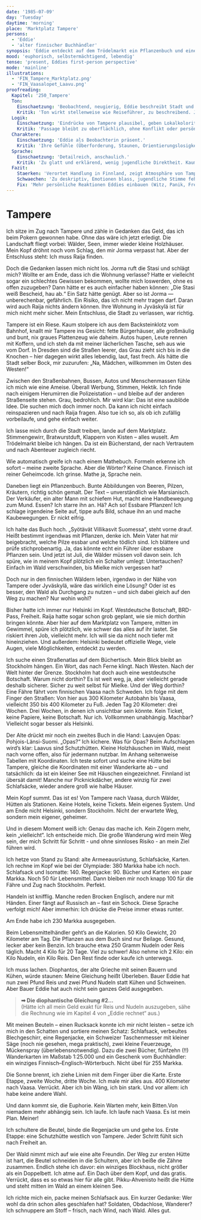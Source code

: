 ```yaml
---
date: '1985-07-09'
day: 'Tuesday'
daytime: 'morning'
place: 'Marktplatz Tampere'
persons:
  - 'Eddie'
  - 'alter finnischer Buchhändler'
synopsis: 'Eddie entdeckt auf dem Trödelmarkt ein Pflanzenbuch und einen Laavu-Führer, entwickelt einen Plan: zu Fuß nach Vaasa, mit Hütten und Proviant. Sie kauft Ausrüstung und rechnet mit großer Euphorie ihre Route durch.'
mood: 'euphorisch, selbstermächtigend, lebendig'
tense: 'present, Eddies first-person perspective'
mode: 'mainline'
illustrations:
  - 'FIN_Tampere_Marktplatz.png'
  - 'FIN_Vaasalopet_Laavu.png'
proofreading:
  Kapitel: '250_Tampere'
  Ton:
    Einschaetzung: 'Beobachtend, neugierig, Eddie beschreibt Stadt und Atmosphäre.'
    Kritik: 'Ton wirkt stellenweise wie Reiseführer, zu beschreibend. Jugendlich-chaotische Kommentare fehlen.'
  Logik:
    Einschaetzung: 'Eindrücke von Tampere plausibel, geben Lokalkolorit.'
    Kritik: 'Passage bleibt zu oberflächlich, ohne Konflikt oder persönliche Reibung. Gefahr, dass Szene wie Kulisse wirkt.'
  Charaktere:
    Einschaetzung: 'Eddie als Beobachterin präsent.'
    Kritik: 'Ihre Gefühle (Überforderung, Staunen, Orientierungslosigkeit) treten kaum hervor. Nebenfiguren werden nur gestreift.'
  Sprache:
    Einschaetzung: 'Detailreich, anschaulich.'
    Kritik: 'Zu glatt und erklärend, wenig jugendliche Direktheit. Kaum spontane Gedanken oder rotzige Vergleiche, die Eddie sonst lebendig machen.'
  Fazit:
    Staerken: 'Verortet Handlung in Finnland, zeigt Atmosphäre von Tampere.'
    Schwaechen: 'Zu deskriptiv, Emotionen blass, jugendliche Stimme fehlt.'
    Fix: 'Mehr persönliche Reaktionen Eddies einbauen (Witz, Panik, Freude), Sprache jugendlicher und sprunghafter gestalten, kleine Begegnungen oder Stolperer ergänzen.'
---
```


# Tampere

Ich sitze im Zug nach Tampere und zähle in Gedanken das Geld, das ich beim
Pokern gewonnen habe. Ohne das wäre ich jetzt erledigt. Die Landschaft fliegt
vorbei: Wälder, Seen, immer wieder kleine Holzhäuser. Mein Kopf dröhnt noch vom
Schlag, den mir Jorma verpasst hat. Aber der Entschluss steht: Ich muss Raija
finden.

Doch die Gedanken lassen mich nicht los. Jorma ruft die Stasi und schlägt mich?
Wollte er am Ende, dass ich die Wohnung verlasse? Hatte er vielleicht sogar ein
schlechtes Gewissen bekommen, wollte mich loswerden, ohne es offen zuzugeben?
Dann hätte er es auch einfacher haben können: „Die Stasi weiß Bescheid, hau ab.“
Ein Satz hätte genügt. Aber so ist Jorma — unberechenbar, gefährlich. Ein
Risiko, das ich nicht mehr tragen darf. Daran wird auch Raija nichts ändern
können. Ihre Wohnung in Jyväskylä ist für mich nicht mehr sicher. Mein
Entschluss, die Stadt zu verlassen, war richtig.

Tampere ist ein Riese. Kaum stolpere ich aus dem Backsteinklotz vom Bahnhof,
knallt mir Tampere ins Gesicht: fette Bürgerhäuser, alle großmäulig und bunt,
nix graues Plattenzeug wie daheim. Autos hupen, Leute rennen mit Koffern, und
ich steh da mit meiner lächerlichen Tasche, seh aus wie vom Dorf. In Dresden
sind die Straßen leerer, das Grau zieht sich bis in die Knochen – hier dagegen
wirkt alles lebendig, laut, fast frech. Als hätte die Stadt selber Bock, mir
zuzurufen: „Na, Mädchen, willkommen im Osten des Westen!“

Zwischen den Straßenbahnen, Bussen, Autos und Menschenmassen fühle ich mich wie
eine Ameise. Überall Werbung, Stimmen, Hektik. Ich finde nach einigem Herumirren
die Polizeistation – und bleibe auf der anderen Straßenseite stehen. Grau,
bedrohlich. Mir wird klar: Das ist eine saublöde Idee. Die suchen mich doch
immer noch. Da kann ich nicht einfach reinspazieren und nach Raija fragen. Also
tue ich so, als ob ich zufällig vorbeilaufe, und gehe einfach weiter.

Ich lasse mich durch die Stadt treiben, lande auf dem Marktplatz. Stimmengewirr,
Bratwurstduft, Klappern von Kisten – alles wuselt. Am Trödelmarkt bleibe ich
hängen. Da ist ein Bücherstand, der nach Vertrautem und nach Abenteuer zugleich
riecht.

Wie automatisch greife ich nach einem Mathebuch. Formeln erkenne ich sofort –
meine zweite Sprache. Aber die Wörter? Keine Chance. Finnisch ist reiner
Geheimcode. Ich grinse. Mathe ja, Sprache nein.

Daneben liegt ein Pflanzenbuch. Bunte Abbildungen von Beeren, Pilzen, Kräutern,
richtig schön gemalt. Der Text – unverständlich wie Marsianisch. Der Verkäufer,
ein alter Mann mit schiefem Hut, macht eine Handbewegung zum Mund. Essen? Ich
starre ihn an. Hä? Ach so! Essbare Pflanzen! Ich schlage irgendeine Seite auf,
tippe aufs Bild, schaue ihn an und mache Kaubewegungen. Er nickt eifrig.

Ich halte das Buch hoch. „Syötävät Villikasvit Suomessa“, steht vorne drauf.
Heißt bestimmt irgendwas mit Pflanzen, denke ich. Mein Vater hat mir
beigebracht, welche Pilze essbar und welche tödlich sind. Ich blättere und prüfe
stichprobenartig. Ja, das könnte echt ein Führer über essbare Pflanzen sein. Und
jetzt ist Juli, die Wälder müssen voll davon sein. Ich spüre, wie in meinem Kopf
plötzlich ein Schalter umlegt: Untertauchen? Einfach im Wald verschwinden, bis
Mielke mich vergessen hat?

Doch nur in den finnischen Wäldern leben, irgendwo in der Nähe von Tampere oder
Jyväskylä, wäre das wirklich eine Lösung? Oder ist es besser, den Wald als
Durchgang zu nutzen – und sich dabei gleich auf den Weg zu machen? Nur wohin
wohl?

Bisher hatte ich immer nur Helsinki im Kopf. Westdeutsche Botschaft, BRD-Pass,
Freiheit. Raija hatte sogar schon grob geplant, wie sie mich dorthin bringen
könnte. Aber hier auf dem Marktplatz von Tampere, mitten im Gewimmel, spüre ich
plötzlich, wie schwer das alles auf ihr lastet. Sie riskiert ihren Job,
vielleicht mehr. Ich will sie da nicht noch tiefer mit hineinziehen. Und
außerdem: Helsinki bedeutet offizielle Wege, viele Augen, viele Möglichkeiten,
entdeckt zu werden.

Ich suche einen Straßenatlas auf dem Büchertisch. Mein Blick bleibt an Stockholm
hängen. Ein Wort, das nach Ferne klingt. Nach Westen. Nach der Welt hinter der
Grenze. Stockholm hat doch auch eine westdeutsche Botschaft. Warum nicht
dorthin? Es ist weit weg, ja, aber vielleicht gerade deshalb sicherer. Sicher zu
weit selbst für Mielke. Und der Weg dorthin? Eine Fähre fährt vom finnischen
Vaasa nach Schweden. Ich folge mit dem Finger den Straßen: Von hier aus 300
Kilometer Autobahn bis Vaasa, vielleicht 350 bis 400 Kilometer zu Fuß. Jeden Tag
20 Kilometer: drei Wochen. Drei Wochen, in denen ich unsichtbar sein könnte.
Kein Ticket, keine Papiere, keine Botschaft. Nur ich. Vollkommen unabhängig.
Machbar? Vielleicht sogar besser als Helsinki.

Der Alte drückt mir noch ein zweites Buch in die Hand: Laavujen Opas:
Pohjois-Länsi-Suomi. „Opas?“ Ich kichere. Was für Opas? Beim Aufschlagen wird’s
klar: Laavus sind Schutzhütten. Kleine Holzhäuschen im Wald, meist nach vorne
offen, also für jedermann nutzbar. Im Anhang seitenweise Tabellen mit
Koordinaten. Ich teste sofort und suche eine Hütte bei Tampere, gleiche die
Koordinaten mit einer Wanderkarte ab – und tatsächlich: da ist ein kleiner See
mit Häuschen eingezeichnet. Finnland ist übersät damit! Manche nur
Picknickdächer, andere winzig für zwei Schlafsäcke, wieder andere groß wie halbe
Häuser.

Mein Kopf summt. Das ist es! Von Tampere nach Vaasa, durch Wälder, Hütten als
Stationen. Keine Hotels, keine Tickets. Mein eigenes System. Und am Ende nicht
Helsinki, sondern Stockholm. Nicht der erwartete Weg, sondern mein eigener,
geheimer.

Und in diesem Moment weiß ich: Genau das mache ich. Kein Zögern mehr, kein
„vielleicht“. Ich entscheide mich. Die große Wanderung wird mein Weg sein, der
mich Schritt für Schritt - und ohne sinnloses Risiko - an mein Ziel führen wird.

Ich hetze von Stand zu Stand: alte Armeeausrüstung, Schlafsäcke, Karten. Ich
rechne im Kopf wie bei der Olympiade: 380 Markka habe ich noch. Schlafsack und
Isomatte: 140. Regenjacke: 90. Bücher und Karten: ein paar Markka. Noch 50 für
Lebensmittel. Dann bleiben mir noch knapp 100 für die Fähre und Zug nach
Stockholm. Perfekt.

Handeln ist knifflig. Manche reden Brocken Englisch, andere nur mit Händen.
Einer fängt auf Russisch an – fast ein Schock. Diese Sprache verfolgt mich! Aber
immerhin: Ich drücke die Preise immer etwas runter.

Am Ende habe ich 230 Markka ausgegeben.

Beim Lebensmittelhändler geht’s an die Kalorien. 50 Kilo Gewicht, 20 Kilometer
am Tag. Die Pflanzen aus dem Buch sind nur Beilage. Gesund, lecker aber kein
Benzin. Ich brauche etwa 250 Gramm Nudeln oder Reis täglich. Macht 4 Kilo für 20
Tage. Viel zu schwer! Also nehme ich 2 Kilo: ein Kilo Nudeln, ein Kilo Reis. Den
Rest finde oder kaufe ich unterwegs.

Ich muss lachen. Diophantos, der alte Grieche mit seinen Bauern und Kühen, würde
staunen: Meine Gleichung heißt Überleben. Bauer Eddie hat nun zwei Pfund Reis
und zwei Pfund Nudeln statt Kühen und Schweinen. Aber Bauer Eddie hat auch nicht
sein ganzes Geld ausgegeben.

> **➡ Die diophantische Gleichung #2…**\
> (Hätte ich all mein Geld exakt für Reis und Nudeln auszugeben, sähe die Rechnung wie im Kapitel 4 von „Eddie rechnet“ aus.)

Mit meinen Beuteln – einen Rucksack konnte ich mir nicht leisten – setze ich
mich in den Schatten und sortiere meinen Schatz: Schlafsack, verbeultes
Blechgeschirr, eine Regenjacke, ein Schweizer Taschenmesser mit kleiner Säge
(noch nie gesehen, mega praktisch), zwei kleine Feuerzeuge, Mückenspray
(überlebensnotwendig). Dazu die zwei Bücher, fünfzehn (!!) Wanderkarten im
Maßstab 1:25.000 und ein Geschenk vom Buchhändler: ein winziges
Finnisch–Englisch-Wörterbuch. Nicht übel für 255 Markka.

Die Sonne brennt, ich ziehe Linien mit dem Finger über die Karte. Erste Etappe,
zweite Woche, dritte Woche. Ich male mir alles aus. 400 Kilometer nach Vaasa.
Verrückt. Aber ich bin Wäng, ich bin stark. Und vor allem: ich habe keine andere
Wahl.

Und dann kommt sie, die Euphorie. Kein Warten mehr, kein Bitten.Von niemadem
mehr abhängig sein. Ich laufe. Ich laufe nach Vaasa. Es ist mein Plan. Meiner!

Ich schultere die Beutel, binde die Regenjacke um und gehe los. Erste Etappe:
eine Schutzhütte westlich von Tampere. Jeder Schritt fühlt sich nach Freiheit
an.

Der Wald nimmt mich auf wie eine alte Freundin. Der Weg zur ersten Hütte ist
hart, die Beutel schneiden in die Schultern, aber ich beiße die Zähne zusammen.
Endlich stehe ich davor: ein winziges Blockhaus, nicht größer als ein
Doppelbett. Ich atme auf. Ein Dach über dem Kopf, und das gratis. Verrückt, dass
es so etwas hier für alle gibt. Pikku-Ahvenisto heißt die Hütte und steht mitten
im Wald an einem kleinen See.

Ich richte mich ein, packe meinen Schlafsack aus. Ein kurzer Gedanke: Wer wohl
da drin schon alles geschlafen hat? Soldaten, Obdachlose, Wanderer? Ich
schnuppere am Stoff – frisch, nach Wind, nach Wald. Alles gut.
